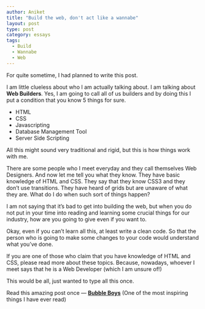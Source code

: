 ```yaml
---
author: Aniket
title: "Build the web, don't act like a wannabe"
layout: post
type: post
category: essays
tags:
  - Build
  - Wannabe
  - Web
---
```

For quite sometime, I had planned to write this post.

I am little clueless about who I am actually talking about. I am talking about **Web Builders**. Yes, I am going to call all of us builders and by doing this I put a condition that you know 5 things for sure.

*   HTML
*   CSS
*   Javascripting
*   Database Management Tool
*   Server Side Scripting

All this might sound very traditional and rigid, but this is how things work with me.

There are some people who I meet everyday and they call themselves Web Designers. And now let me tell you what they know. They have basic knowledge of HTML and CSS. They say that they know CSS3 and they  don’t use transitions. They have heard of grids but are unaware of what they are. What do I do when such sort of things happen?

I am not saying that it’s bad to get into building the web, but when you do not put in your time into reading and learning some crucial things for our industry, how are you going to give even if you want to.

Okay, even if you can’t learn all this, at least write a clean code. So that the person who is going to make some changes to your code would understand what you’ve done.

If you are one of those who claim that you have knowledge of HTML and CSS, please read more about these topics. Because, nowadays, whoever I meet says that he is a Web Developer (which I am unsure of!)

This would be all, just wanted to type all this once.

Read this amazing post once — **[Bubble Boys][1]** (One of the most inspiring things I have ever read)

 [1]: http://nymag.com/news/features/silicon-valley-2011-9/ "Bubble Boys"